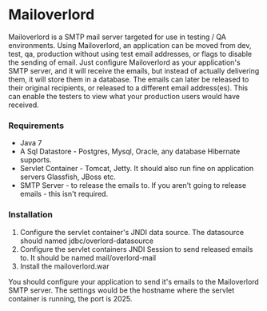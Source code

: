 # Mailoverlord

Mailoverlord is a SMTP mail server targeted for use in testing / QA environments.  Using Mailoverlord,
an application can be moved from dev, test, qa, production without using test email addresses,
or flags to disable the sending of email.  Just configure Mailoverlord as your application's SMTP server,
and it will receive the emails, but instead of actually delivering them, it will store them in a database.  The emails
 can later be released to their original recipients, or released to a different email address(es).  This can enable
 the testers to view what your production users would have received.

### Requirements

* Java 7
* A Sql Datastore - Postgres, Mysql, Oracle, any database Hibernate supports.
* Servlet Container - Tomcat, Jetty.  It should also run fine on application servers Glassfish, JBoss etc.
* SMTP Server - to release the emails to.  If you aren't going to release emails - this isn't required.

### Installation

1. Configure the servlet container's JNDI data source.  The datasource should named jdbc/overlord-datasource
2. Configure the servlet containers JNDI Session to send released emails to.  It should be named mail/overlord-mail
3. Install the mailoverlord.war

You should configure your application to send it's emails to the Mailoverlord SMTP server.  The settings would be the
 hostname where the servlet container is running, the port is 2025.
